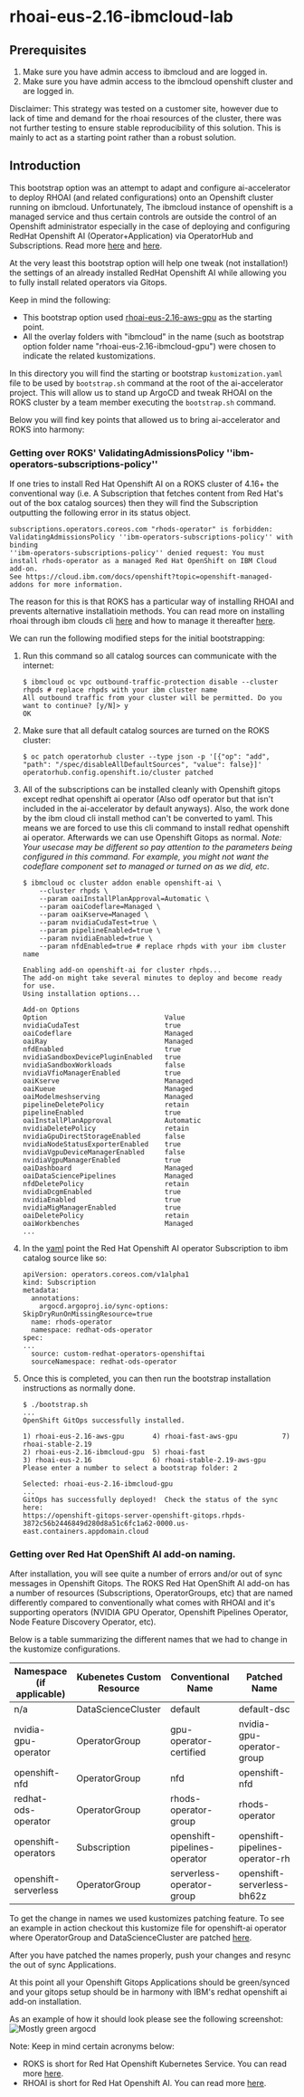 # rhoai-eus-2.16-ibmcloud-lab

## Prerequisites

1. Make sure you have admin access to ibmcloud and are logged in.
2. Make sure you have admin access to the ibmcloud openshift cluster and are logged in.

Disclaimer: This strategy was tested on a customer site, however due to lack of time and demand for the rhoai resources of the cluster, there was not further testing to ensure stable reproducibility of this solution. This is mainly to act as a starting point rather than a robust solution.

## Introduction

This bootstrap option was an attempt to adapt and configure ai-accelerator to deploy RHOAI (and related configurations) onto an Openshift cluster running on ibmcloud. Unfortunately, The ibmcloud instance of openshift is a managed service and thus certain controls are outside the control of an Openshift administrator especially in the case of deploying and configuring RedHat Openshift AI (Operator+Application) via OperatorHub and Subscriptions. Read more [here](https://cloud.ibm.com/docs/openshift?topic=openshift-overview#compare_ocp) and [here](https://cloud.ibm.com/docs/openshift?topic=openshift-ai-addon-install&interface=cli#ai-install-cli).

At the very least this bootstrap option will help one tweak (not installation!) the settings of an already installed RedHat Openshift AI   while allowing you to fully install related operators via Gitops.

Keep in mind the following:

* This bootstrap option used [rhoai-eus-2.16-aws-gpu](https://github.com/redhat-ai-services/ai-accelerator/tree/main/bootstrap/overlays/rhoai-eus-2.16-aws-gpu) as the starting point.
* All the overlay folders with "ibmcloud" in the name (such as bootstrap option folder name "rhoai-eus-2.16-ibmcloud-gpu") were chosen to indicate the related kustomizations.

In this directory you will find the starting or bootstrap `kustomization.yaml` file to be used by `bootstrap.sh` command at the root of the ai-accelerator project. This will allow us to stand up ArgoCD and tweak RHOAI on the ROKS cluster by a team member executing the `bootstrap.sh` command.

Below you will find key points that allowed us to bring ai-accelerator and ROKS into harmony:

### Getting over ROKS' ValidatingAdmissionsPolicy ''ibm-operators-subscriptions-policy''

If one tries to install Red Hat Openshift AI on a ROKS cluster of 4.16+ the conventional way (i.e. A Subscription that fetches content from Red Hat's out of the box catalog sources) then they will find the Subscription outputting the following error in its status object.
```
subscriptions.operators.coreos.com "rhods-operator" is forbidden: ValidatingAdmissionsPolicy ''ibm-operators-subscriptions-policy'' with binding
''ibm-operators-subscriptions-policy'' denied request: You must install rhods-operator as a managed Red Hat OpenShift on IBM Cloud add-on. 
See https://cloud.ibm.com/docs/openshift?topic=openshift-managed-addons for more information.
```

The reason for this is that ROKS has a particular way of installing RHOAI and prevents alternative installatioin methods. You can read more on installing rhoai through ibm clouds cli [here](https://cloud.ibm.com/docs/openshift?topic=openshift-ai-addon-install&interface=cli) and how to manage it thereafter [here](https://cloud.ibm.com/docs/openshift?topic=openshift-ai-addon-manage&interface=ui).

We can run the following modified steps for the initial bootstrapping:

1. Run this command so all catalog sources can communicate with the internet:
    ```
    $ ibmcloud oc vpc outbound-traffic-protection disable --cluster rhpds # replace rhpds with your ibm cluster name
    All outbound traffic from your cluster will be permitted. Do you want to continue? [y/N]> y
    OK
    ```
1. Make sure that all default catalog sources are turned on the ROKS cluster:
    ```
    $ oc patch operatorhub cluster --type json -p '[{"op": "add", "path": "/spec/disableAllDefaultSources", "value": false}]'
    operatorhub.config.openshift.io/cluster patched
    ```
1. All of the subscriptions can be installed cleanly with Openshift gitops except redhat openshift ai operator (Also odf operator but that isn't included in the ai-accelerator by default anyways). Also, the work done by the ibm cloud cli install method can't be converted to yaml. This means we are forced to use this cli command to install redhat openshift ai operator. Afterwards we can use Openshift Gitops as normal. 
*Note: Your usecase may be different so pay attention to the parameters being configured in this command. For example, you might not want the codeflare component set to managed or turned on as we did, etc*.
    ```
    $ ibmcloud oc cluster addon enable openshift-ai \
        --cluster rhpds \ 
        --param oaiInstallPlanApproval=Automatic \
        --param oaiCodeflare=Managed \
        --param oaiKserve=Managed \
        --param nvidiaCudaTest=true \
        --param pipelineEnabled=true \
        --param nvidiaEnabled=true \
        --param nfdEnabled=true # replace rhpds with your ibm cluster name

    Enabling add-on openshift-ai for cluster rhpds...
    The add-on might take several minutes to deploy and become ready for use.
    Using installation options...

    Add-on Options
    Option                             Value
    nvidiaCudaTest                     true
    oaiCodeflare                       Managed
    oaiRay                             Managed
    nfdEnabled                         true
    nvidiaSandboxDevicePluginEnabled   true
    nvidiaSandboxWorkloads             false
    nvidiaVfioManagerEnabled           true
    oaiKserve                          Managed
    oaiKueue                           Managed
    oaiModelmeshserving                Managed
    pipelineDeletePolicy               retain
    pipelineEnabled                    true
    oaiInstallPlanApproval             Automatic
    nvidiaDeletePolicy                 retain
    nvidiaGpuDirectStorageEnabled      false
    nvidiaNodeStatusExporterEnabled    true
    nvidiaVgpuDeviceManagerEnabled     false
    nvidiaVgpuManagerEnabled           true
    oaiDashboard                       Managed
    oaiDataSciencePipelines            Managed
    nfdDeletePolicy                    retain
    nvidiaDcgmEnabled                  true
    nvidiaEnabled                      true
    nvidiaMigManagerEnabled            true
    oaiDeletePolicy                    retain
    oaiWorkbenches                     Managed
    ...
    ```
1. In the [yaml](components/operators/openshift-ai/operator/overlays/ibmcloud-eus-2.16/kustomization.yaml) point the Red Hat Openshift AI operator Subscription to ibm catalog source like so:
    ```
    apiVersion: operators.coreos.com/v1alpha1
    kind: Subscription
    metadata:
      annotations:
        argocd.argoproj.io/sync-options: SkipDryRunOnMissingResource=true
      name: rhods-operator
      namespace: redhat-ods-operator
    spec:
    ...
      source: custom-redhat-operators-openshiftai
      sourceNamespace: redhat-ods-operator
    ```
4. Once this is completed, you can then run the bootstrap installation instructions as normally done.
    ```
    $ ./bootstrap.sh 
    ...
    OpenShift GitOps successfully installed.

    1) rhoai-eus-2.16-aws-gpu       4) rhoai-fast-aws-gpu           7) rhoai-stable-2.19
    2) rhoai-eus-2.16-ibmcloud-gpu  5) rhoai-fast
    3) rhoai-eus-2.16               6) rhoai-stable-2.19-aws-gpu
    Please enter a number to select a bootstrap folder: 2

    Selected: rhoai-eus-2.16-ibmcloud-gpu
    ...
    GitOps has successfully deployed!  Check the status of the sync here:
    https://openshift-gitops-server-openshift-gitops.rhpds-3872c56b2446849d280d8a51c6fc1a62-0000.us-east.containers.appdomain.cloud
    ```

### Getting over Red Hat OpenShift AI add-on naming.

After installation, you will see quite a number of errors and/or out of sync messages in Openshift Gitops. The ROKS Red Hat OpenShift AI add-on has a number of resources (Subscriptions, OperatorGroups, etc) that are named differently compared to conventionally what comes with RHOAI and it's supporting operators (NVIDIA GPU Operator, Openshift Pipelines Operator, Node Feature Discovery Operator, etc).

Below is a table summarizing the different names that we had to change in the kustomize configurations.

|Namespace (if applicable) | Kubenetes Custom Resource| Conventional Name | Patched Name |
|----------|----------|----------|----------|
|n/a|DataScienceCluster|default|default-dsc|
|nvidia-gpu-operator|OperatorGroup|gpu-operator-certified|nvidia-gpu-operator-group|
|openshift-nfd|OperatorGroup|nfd|openshift-nfd|
|redhat-ods-operator|OperatorGroup|rhods-operator-group|rhods-operator|
|openshift-operators|Subscription|openshift-pipelines-operator|openshift-pipelines-operator-rh|
|openshift-serverless|OperatorGroup|serverless-operator-group|openshift-serverless-bh62z|

To get the change in names we used kustomizes patching feature. To see an example in action checkout this kustomize file for openshift-ai operator where OperatorGroup and DataScienceCluster are patched [here](../../../components/operators/openshift-ai/aggregate/overlays/rhoai-ibmcloud-lab/kustomization.yaml).

After you have patched the names properly, push your changes and resync the out of sync Applications. 

At this point all your Openshift Gitops Applications should be green/synced and your gitops setup should be in harmony with IBM's redhat openshift ai add-on installation.

As an example of how it should look please see the following screenshot:
![Mostly green argocd](./images/argoappshealthy1.png "Openshift Gitops")

Note: Keep in mind certain acronyms below:
* ROKS is short for Red Hat Openshift Kubernetes Service. You can read more [here](https://cloud.ibm.com/docs/openshift?topic=openshift-getting-started&utm_source=chatgpt.com).
* RHOAI is short for Red Hat Openshift AI. You can read more [here](https://docs.redhat.com/en/documentation/red_hat_openshift_ai_self-managed/2.19).
